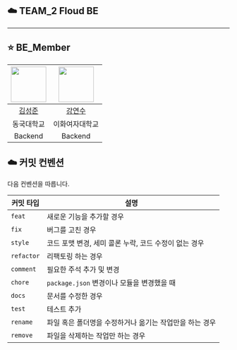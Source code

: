 ## ☁️ TEAM_2 Floud BE

---
## ⭐️ BE_Member

| <img src="https://avatars.githubusercontent.com/u/89504367?v=4" width="80"> | <img src="https://avatars.githubusercontent.com/Kang1221" width="80"> |
|:---------------------------------------------------------------------------:|:------------------------------------------------------------------------:|
|                    [김성준](https://github.com/SeongJoon-K)                    |                    [강연수](https://github.com/Kang1221)                    |
|                                    동국대학교                                    |                                 이화여자대학교                                  |
|                                   Backend                                   |                                 Backend                                  |


## ☁️ 커밋 컨벤션

다음 컨벤션을 따릅니다.

| 커밋 타입 | 설명 |
|-----------|------|
| `feat`    | 새로운 기능을 추가할 경우 |
| `fix`     | 버그를 고친 경우 |
| `style`   | 코드 포맷 변경, 세미 콜론 누락, 코드 수정이 없는 경우 |
| `refactor`| 리팩토링 하는 경우 |
| `comment` | 필요한 주석 추가 및 변경 |
| `chore`   | `package.json` 변경이나 모듈을 변경했을 때 |
| `docs`    | 문서를 수정한 경우 |
| `test`    | 테스트 추가 |
| `rename`  | 파일 혹은 폴더명을 수정하거나 옮기는 작업만을 하는 경우 |
| `remove`  | 파일을 삭제하는 작업만 하는 경우 |